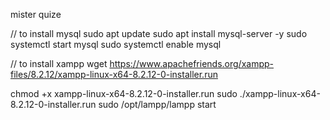 mister quize 









// to install mysql 
sudo apt update
sudo apt install mysql-server -y
sudo systemctl start mysql
sudo systemctl enable mysql


// to install xampp
wget https://www.apachefriends.org/xampp-files/8.2.12/xampp-linux-x64-8.2.12-0-installer.run

chmod +x xampp-linux-x64-8.2.12-0-installer.run
sudo ./xampp-linux-x64-8.2.12-0-installer.run
sudo /opt/lampp/lampp start
